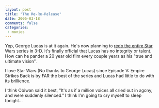 ```yaml
---
layout: post
title: "The Re-Re-Release"
date: 2005-03-18
comments: false
categories:
 - movies
---
```


Yep, George Lucas is at it again. He's now planning to [redo the entire Star Wars series in 3-D](http://today.reuters.co.uk/news/newsArticle.aspx?type=entertainmentNews&storyID=2005-03-18T085249Z_01_DEN830004_RTRUKOC_0_FILM-3D.xml). It's finally official that Lucas has no integrity or talent. How can he pander a 20 year old film every couple years as his "true and ultimate vision".

   
I love Star Wars (No thanks to George Lucas) since Episode V: Empire Strikes Back is by FAR the best of the series and Lucas had little to do with its brillience.

   
I think Obiwan said it best, "It's as if a million voices all cried out in agony, and were suddenly silenced." I think I'm going to cry myself to sleep tonight...

